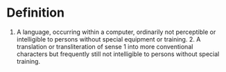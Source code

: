 # Definition

1.  A language, occurring within a computer, ordinarily not perceptible
    or intelligible to persons without special equipment or training. 2.
    A translation or transliteration of sense 1 into more conventional
    characters but frequently still not intelligible to persons without
    special training.
